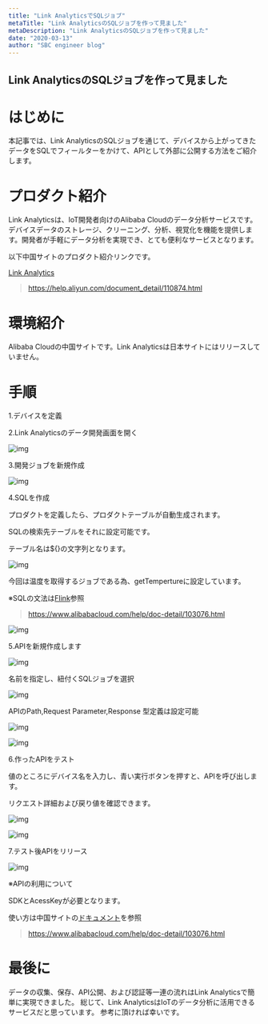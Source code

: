 ```yaml
---
title: "Link AnalyticsでSQLジョブ"
metaTitle: "Link AnalyticsのSQLジョブを作って見ました"
metaDescription: "Link AnalyticsのSQLジョブを作って見ました"
date: "2020-03-13"
author: "SBC engineer blog"
---
```


## Link AnalyticsのSQLジョブを作って見ました

# はじめに

本記事では、Link AnalyticsのSQLジョブを通じて、デバイスから上がってきたデータをSQLでフィールターをかけて、APIとして外部に公開する方法をご紹介します。

# プロダクト紹介

Link Analyticsは、IoT開発者向けのAlibaba Cloudのデータ分析サービスです。デバイスデータのストレージ、クリーニング、分析、視覚化を機能を提供します。開発者が手軽にデータ分析を実現でき、とても便利なサービスとなります。

以下中国サイトのプロダクト紹介リンクです。

[Link Analytics](https://help.aliyun.com/document_detail/110874.html?spm=a2c4g.11186623.6.542.750b71d4NDBAHz)
> https://help.aliyun.com/document_detail/110874.html

# 環境紹介

Alibaba Cloudの中国サイトです。Link Analyticsは日本サイトにはリリースしていません。

# 手順

1.デバイスを定義

2.Link Analyticsのデータ開発画面を開く

![img](https://raw.githubusercontent.com/sbcloud/help/master/content/usecase-iot/IoT_Platform_images_26006613530397700/20200304121906.png "img")      

3.開発ジョブを新規作成

![img](https://raw.githubusercontent.com/sbcloud/help/master/content/usecase-iot/IoT_Platform_images_26006613530397700/20200304122003.png "img")      

4.SQLを作成

プロダクトを定義したら、プロダクトテーブルが自動生成されます。

SQLの検索先テーブルをそれに設定可能です。

テーブル名は${}の文字列となります。

![img](https://raw.githubusercontent.com/sbcloud/help/master/content/usecase-iot/IoT_Platform_images_26006613530397700/20200304122441.png "img")      

今回は温度を取得するジョブである為、getTempertureに設定しています。

※SQLの文法は[Flink](https://www.alibabacloud.com/help/doc-detail/103076.html?spm=a2c5t.10695662.1996646101.searchclickresult.7f9d4984susJqJ)参照
> https://www.alibabacloud.com/help/doc-detail/103076.html

![img](https://raw.githubusercontent.com/sbcloud/help/master/content/usecase-iot/IoT_Platform_images_26006613530397700/20200304122153.png "img")      

5.APIを新規作成します

![img](https://raw.githubusercontent.com/sbcloud/help/master/content/usecase-iot/IoT_Platform_images_26006613530397700/20200304122535.png "img")      

名前を指定し、紐付くSQLジョブを選択

![img](https://raw.githubusercontent.com/sbcloud/help/master/content/usecase-iot/IoT_Platform_images_26006613530397700/20200304122951.png "img")      

APIのPath,Request Parameter,Response 型定義は設定可能

![img](https://raw.githubusercontent.com/sbcloud/help/master/content/usecase-iot/IoT_Platform_images_26006613530397700/20200304123207.png "img")      

![img](https://raw.githubusercontent.com/sbcloud/help/master/content/usecase-iot/IoT_Platform_images_26006613530397700/20200304123238.png "img")      
  

6.作ったAPIをテスト

値のところにデバイス名を入力し、青い実行ボタンを押すと、APIを呼び出します。

リクエスト詳細および戻り値を確認できます。

![img](https://raw.githubusercontent.com/sbcloud/help/master/content/usecase-iot/IoT_Platform_images_26006613530397700/20200304123412.png "img")      


![img](https://raw.githubusercontent.com/sbcloud/help/master/content/usecase-iot/IoT_Platform_images_26006613530397700/20200304123446.png "img")        

7.テスト後APIをリリース

![img](https://raw.githubusercontent.com/sbcloud/help/master/content/usecase-iot/IoT_Platform_images_26006613530397700/20200304123617.png "img")      

※APIの利用について

SDKとAcessKeyが必要となります。

使い方は中国サイトの[ドキュメント](https://www.alibabacloud.com/help/doc-detail/103076.html?spm=a2c5t.10695662.1996646101.searchclickresult.7f9d4984susJqJ)を参照

> https://www.alibabacloud.com/help/doc-detail/103076.html

# 最後に
データの収集、保存、API公開、および認証等一連の流れはLink Analyticsで簡単に実現できました。
総じて、Link AnalyticsはIoTのデータ分析に活用できるサービスだと思っています。
参考に頂ければ幸いです。





